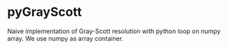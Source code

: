 # pyGrayScott
Naive implementation of Gray-Scott resolution with python loop on numpy array.
We use numpy as array container.
